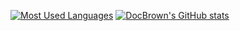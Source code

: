 [![Most Used Languages](https://github-readme-stats.vercel.app/api/top-langs/?username=DocBrown101&theme=dark&layout=compact&langs_count=10&card_width=320)](https://github.com/anuraghazra/github-readme-stats) 
[![DocBrown's GitHub stats](https://github-readme-stats.vercel.app/api?username=DocBrown101&theme=dark&show_icons=true&hide_rank=true&card_width=320)](https://github.com/anuraghazra/github-readme-stats)

